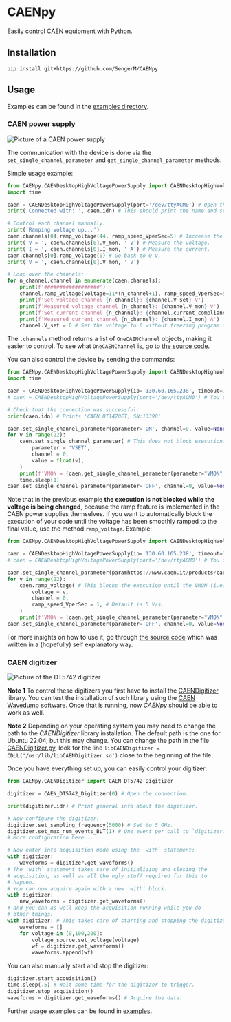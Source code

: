 # CAENpy

Easily control [CAEN](https://www.caen.it/) equipment with Python.

## Installation

```
pip install git+https://github.com/SengerM/CAENpy
```

## Usage

Examples can be found in the [examples directory](examples).

### CAEN power supply

![Picture of a CAEN power supply](https://www.caen.it/wp-content/uploads/2017/10/DT1471HET_g.jpg)

The communication with the device is done via the `set_single_channel_parameter` and `get_single_channel_parameter` methods.

Simple usage example:

```python
from CAENpy.CAENDesktopHighVoltagePowerSupply import CAENDesktopHighVoltagePowerSupply
import time

caen = CAENDesktopHighVoltagePowerSupply(port='/dev/ttyACM0') # Open the connection.
print('Connected with: ', caen.idn) # This should print the name and serial number of the CAEN.

# Control each channel manually:
print('Ramping voltage up...')
caen.channels[0].ramp_voltage(44, ramp_speed_VperSec=5) # Increase the voltage.
print('V = ', caen.channels[0].V_mon, ' V') # Measure the voltage.
print('I = ', caen.channels[0].I_mon, ' A') # Measure the current.
caen.channels[0].ramp_voltage(0) # Go back to 0 V.
print('V = ', caen.channels[0].V_mon, ' V')

# Loop over the channels:
for n_channel,channel in enumerate(caen.channels):
	print(f'##################')
	channel.ramp_voltage(voltage=11*(n_channel+1), ramp_speed_VperSec=5) # Ramp voltage and freeze program execution until finished.
	print(f'Set voltage channel {n_channel}: {channel.V_set} V')
	print(f'Measured voltage channel {n_channel}: {channel.V_mon} V')
	print(f'Set current channel {n_channel}: {channel.current_compliance} A')
	print(f'Measured current channel {n_channel}: {channel.I_mon} A')
	channel.V_set = 0 # Set the voltage to 0 without freezing program flow, voltage will ramp according to the settings in the CAEN, which of course you can change remotely using CAENpy as well.
```

The `.channels` method returns a list of `OneCAENChannel` objects, making it easier to control. To see what `OneCAENChannel` is, go to [the source code](CAENpy/CAENDesktopHighVoltagePowerSupply.py).

You can also control the device by sending the commands:

```Python
from CAENpy.CAENDesktopHighVoltagePowerSupply import CAENDesktopHighVoltagePowerSupply
import time

caen = CAENDesktopHighVoltagePowerSupply(ip='130.60.165.238', timeout=10) # Increase timeout for slow networks.
# caen = CAENDesktopHighVoltagePowerSupply(port='/dev/ttyACM0') # You can also connect via USB (name of port changes in different operating systems, check the user manual of your device).

# Check that the connection was successful:
print(caen.idn) # Prints 'CAEN DT1470ET, SN:13398'

caen.set_single_channel_parameter(parameter='ON', channel=0, value=None)
for v in range(22):
	caen.set_single_channel_parameter( # This does not block execution! You have to manually wait the required time until the voltage is changed.
		parameter = 'VSET',
		channel = 0,
		value = float(v),
	)
	print(f'VMON = {caen.get_single_channel_parameter(parameter="VMON", channel=0)} | IMON = {caen.get_single_channel_parameter(parameter="IMON", channel=0)}')
	time.sleep(1)
caen.set_single_channel_parameter(parameter='OFF', channel=0, value=None)
```

Note that in the previous example **the execution is not blocked while the voltage is being changed**, because the ramp feature is implemented in the CAEN power supplies themselves. If you want to automatically block the execution of your code until the voltage has been smoothly ramped to the final value, use the method `ramp_voltage`. Example:

```Python
from CAENpy.CAENDesktopHighVoltagePowerSupply import CAENDesktopHighVoltagePowerSupply

caen = CAENDesktopHighVoltagePowerSupply(ip='130.60.165.238', timeout=10) # Increase timeout for slow networks.
# caen = CAENDesktopHighVoltagePowerSupply(port='/dev/ttyACM0') # You can also connect via USB (name of port changes in different operating systems, check the user manual of your device).

caen.set_single_channel_parameter(paramhttps://www.caen.it/products/caendigitizer-library/eter='ON', channel=0, value=None)
for v in range(22):
	caen.ramp_voltage( # This blocks the execution until the VMON (i.e. measured voltage) is stable, so you don't have to manually wait/check that it has reached the final voltage.
		voltage = v,
		channel = 0,
		ramp_speed_VperSec = 1, # Default is 5 V/s.
	)
	print(f'VMON = {caen.get_single_channel_parameter(parameter="VMON", channel=0)} | IMON = {caen.get_single_channel_parameter(parameter="IMON", channel=0)}')
caen.set_single_channel_parameter(parameter='OFF', channel=0, value=None)
```

For more insights on how to use it, go through [the source code](CAENpy/CAENDesktopHighVoltagePowerSupply.py) which was written in a (hopefully) self explanatory way.


### CAEN digitizer

![Picture of the DT5742 digitizer](https://caen.it/wp-content/uploads/2017/10/DT5742S_featured.jpg)

**Note 1** To control these digitizers you first have to install the [CAENDigitizer](https://www.caen.it/products/caendigitizer-library/) library. You can test the installation of such library using the [CAEN Wavedump](https://www.caen.it/products/caen-wavedump/) software. Once that is running, now *CAENpy* should be able to work as well.

**Note 2** Depending on your operating system you may need to change the path to the *CAENDigitizer* library installation. The default path is the one for Ubuntu 22.04, but this may change. You can change the path in the file [CAENDigitizer.py](CAENpy/CAENDigitizer.py), look for the line `libCAENDigitizer = CDLL('/usr/lib/libCAENDigitizer.so')` close to the beginning of the file.

Once you have everything set up, you can easily control your digitizer:

```python
from CAENpy.CAENDigitizer import CAEN_DT5742_Digitizer

digitizer = CAEN_DT5742_Digitizer(0) # Open the connection.

print(digitizer.idn) # Print general info about the digitizer.

# Now configure the digitizer:
digitizer.set_sampling_frequency(5000) # Set to 5 GHz.
digitizer.set_max_num_events_BLT(1) # One event per call to `digitizer.get_waveforms`.
# More configuration here...

# Now enter into acquisition mode using the `with` statement:
with digitizer:
	waveforms = digitizer.get_waveforms()
# The `with` statement takes care of initializing and closing the
# acquisition, as well as all the ugly stuff required for this to
# happen.
# You can now acquire again with a new `with` block:
with digitizer:
	new_waveforms = digitizer.get_waveforms()
# and you can as well keep the acquisition running while you do
# other things:
with digitizer: # This takes care of starting and stopping the digitizer automatically.
	waveforms = []
	for voltage in [0,100,200]:
		voltage_source.set_voltage(voltage)
		wf = digitizer.get_waveforms()
		waveforms.append(wf)
```

You can also manually start and stop the digitizer:

```python
digitizer.start_acquisition()
time.sleep(.5) # Wait some time for the digitizer to trigger.
digitizer.stop_acquisition()
waveforms = digitizer.get_waveforms() # Acquire the data.
```

Further usage examples can be found in [examples](examples).
